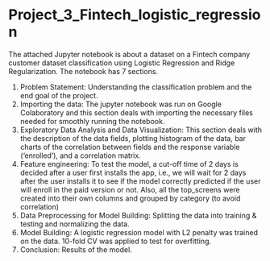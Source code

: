 # Project_3_Fintech_logistic_regression

The attached Jupyter notebook is about a dataset on a Fintech company customer dataset classification using Logistic Regression and Ridge Regularization. The notebook has 7 sections.

1.	Problem Statement: Understanding the classification problem and the end goal of the project.
2.	Importing the data: The jupyter notebook was run on Google Colaboratory and this section deals with importing the necessary files needed for smoothly running the notebook.
3.	Exploratory Data Analysis and Data Visualization: This section deals with the description of the data fields, plotting histogram of the data, bar charts of the correlation between fields and the response variable (‘enrolled’), and a correlation matrix.
4.	Feature engineering: To test the model, a cut-off time of 2 days is decided after a user first installs the app, i.e., we will wait for 2 days after the user installs it to see if the model correctly predicted if the user will enroll in the paid version or not. Also, all the top_screens were created into their own columns and grouped by category (to avoid correlation)
5.	Data Preprocessing for Model Building: Splitting the data into training & testing and normalizing the data.
6.	Model Building: A logistic regression model with L2 penalty was trained on the data. 10-fold CV was applied to test for overfitting.
7.	Conclusion: Results of the model.
